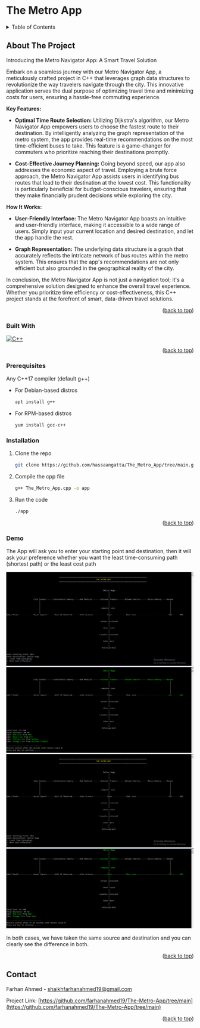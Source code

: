 <a name="readme-top"></a>

# The Metro App

<!-- TABLE OF CONTENTS -->
<details>
  <summary>Table of Contents</summary>
  <ol>
    <li><a href="#about-the-project">About The Project</a></li>
    <li><a href="#built-with">Built With</a></li>
    <li><a href="#prerequisites">Prerequisites</a></li>
    <li><a href="#installation">Installation</a></li>
    <li><a href="#demo">Demo</a></li>
    <li><a href="#contact">Contact</a></li>
  </ol>
</details>



<!-- ABOUT THE PROJECT -->
## About The Project
Introducing the Metro Navigator App: A Smart Travel Solution

Embark on a seamless journey with our Metro Navigator App, a meticulously crafted project in C++ that leverages graph data structures to revolutionize the way travelers navigate through the city. This innovative application serves the dual purpose of optimizing travel time and minimizing costs for users, ensuring a hassle-free commuting experience.

<b>Key Features: </b>

* <b>Optimal Time Route Selection:</b>
Utilizing Dijkstra's algorithm, our Metro Navigator App empowers users to choose the fastest route to their destination. By intelligently analyzing the graph representation of the metro system, the app provides real-time recommendations on the most time-efficient buses to take. This feature is a game-changer for commuters who prioritize reaching their destinations promptly.

* <b>Cost-Effective Journey Planning:</b>
Going beyond speed, our app also addresses the economic aspect of travel. Employing a brute force approach, the Metro Navigator App assists users in identifying bus routes that lead to their destination at the lowest cost. This functionality is particularly beneficial for budget-conscious travelers, ensuring that they make financially prudent decisions while exploring the city.

<b>How It Works:</b>

* <b>User-Friendly Interface:</b>
The Metro Navigator App boasts an intuitive and user-friendly interface, making it accessible to a wide range of users. Simply input your current location and desired destination, and let the app handle the rest.

* <b>Graph Representation:</b>
The underlying data structure is a graph that accurately reflects the intricate network of bus routes within the metro system. This ensures that the app's recommendations are not only efficient but also grounded in the geographical reality of the city.

In conclusion, the Metro Navigator App is not just a navigation tool; it's a comprehensive solution designed to enhance the overall travel experience. Whether you prioritize time efficiency or cost-effectiveness, this C++ project stands at the forefront of smart, data-driven travel solutions.

<p align="right">(<a href="#readme-top">back to top</a>)</p>



### Built With

[![C++][cpp_shield]][C++]

<p align="right">(<a href="#readme-top">back to top</a>)</p>

### Prerequisites


Any C++17 compiler (default g++)
* For Debian-based distros
  ```sh
  apt install g++
  ```
* For RPM-based distros
  ```sh
  yum install gcc-c++
  ```

### Installation

1. Clone the repo
   ```sh
   git clone https://github.com/hassaangatta/The_Metro_App/tree/main.git
   ```
2. Compile the cpp file
   ```sh
   g++ The_Metro_App.cpp -o app
   ```
3. Run the code
   ```sh
   ./app
   ```

<p align="right">(<a href="#readme-top">back to top</a>)</p>

### Demo

The App will ask you to enter your starting point and destination, then it will ask your preference whether you want the least time-consuming path (shortest path) or the least cost path</br>

<div align="center">
  <img src="demo/img1.PNG" alt="Shortest path input">
</div>
<div align="center">
  <img src="demo/img2.PNG" alt="Shortest path input">
</div>
<div align="center">
  <img src="demo/img3.PNG" alt="Shortest path input">
</div>
<div align="center">
  <img src="demo/img4.PNG" alt="Shortest path input">
</div>

In both cases, we have taken the same source and destination and you can clearly see the difference in both.

<p align="right">(<a href="#readme-top">back to top</a>)</p>


<!-- CONTACT -->
## Contact

Farhan Ahmed - shaikhfarhanahmed19@gmail.com

Project Link: [https://github.com/farhanahmed19/The-Metro-App/tree/main](https://github.com/farhanahmed19/The-Metro-App/tree/main)

<p align="right">(<a href="#readme-top">back to top</a>)</p>


[C++]: https://isocpp.org/
[cpp_shield]: https://img.shields.io/badge/-c++-black?logo=c%2B%2B&style=social
